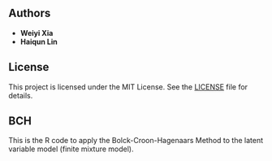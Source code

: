 ## Authors

- **Weiyi Xia** 
- **Haiqun Lin** 

## License

This project is licensed under the MIT License. See the [LICENSE](./LICENSE) file for details.

## BCH
This is the R code to apply the Bolck-Croon-Hagenaars Method to the latent variable model (finite mixture model).

